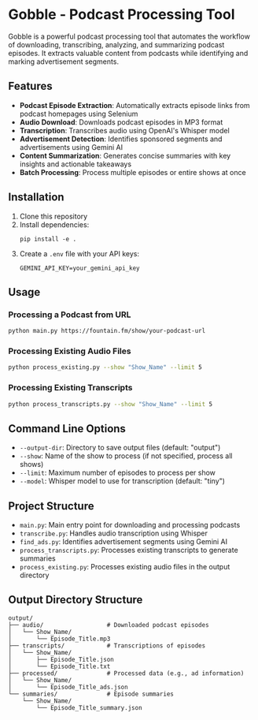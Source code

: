 # Gobble - Podcast Processing Tool

Gobble is a powerful podcast processing tool that automates the workflow of downloading, transcribing, analyzing, and summarizing podcast episodes. It extracts valuable content from podcasts while identifying and marking advertisement segments.

## Features

- **Podcast Episode Extraction**: Automatically extracts episode links from podcast homepages using Selenium
- **Audio Download**: Downloads podcast episodes in MP3 format
- **Transcription**: Transcribes audio using OpenAI's Whisper model
- **Advertisement Detection**: Identifies sponsored segments and advertisements using Gemini AI
- **Content Summarization**: Generates concise summaries with key insights and actionable takeaways
- **Batch Processing**: Process multiple episodes or entire shows at once

## Installation

1. Clone this repository
2. Install dependencies:
   ```
   pip install -e .
   ```
3. Create a `.env` file with your API keys:
   ```
   GEMINI_API_KEY=your_gemini_api_key
   ```

## Usage

### Processing a Podcast from URL

```bash
python main.py https://fountain.fm/show/your-podcast-url
```

### Processing Existing Audio Files

```bash
python process_existing.py --show "Show_Name" --limit 5
```

### Processing Existing Transcripts

```bash
python process_transcripts.py --show "Show_Name" --limit 5
```

## Command Line Options

- `--output-dir`: Directory to save output files (default: "output")
- `--show`: Name of the show to process (if not specified, process all shows)
- `--limit`: Maximum number of episodes to process per show
- `--model`: Whisper model to use for transcription (default: "tiny")

## Project Structure

- `main.py`: Main entry point for downloading and processing podcasts
- `transcribe.py`: Handles audio transcription using Whisper
- `find_ads.py`: Identifies advertisement segments using Gemini AI
- `process_transcripts.py`: Processes existing transcripts to generate summaries
- `process_existing.py`: Processes existing audio files in the output directory

## Output Directory Structure

```
output/
├── audio/                  # Downloaded podcast episodes
│   └── Show_Name/
│       └── Episode_Title.mp3
├── transcripts/            # Transcriptions of episodes
│   └── Show_Name/
│       ├── Episode_Title.json
│       └── Episode_Title.txt
├── processed/              # Processed data (e.g., ad information)
│   └── Show_Name/
│       └── Episode_Title_ads.json
└── summaries/              # Episode summaries
    └── Show_Name/
        └── Episode_Title_summary.json
```
